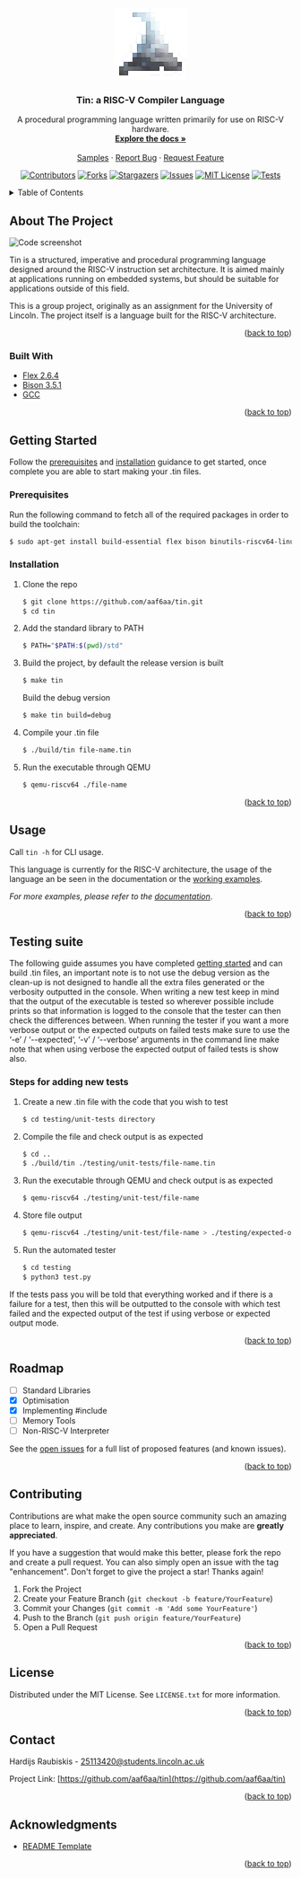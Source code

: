 <div id="top"></div>
<!--
*** Thanks for checking out the Best-README-Template. If you have a suggestion
*** that would make this better, please fork the repo and create a pull request
*** or simply open an issue with the tag "enhancement".
*** Don't forget to give the project a star!
*** Thanks again! Now go create something AMAZING! :D
-->

<!-- PROJECT LOGO -->
<br />
<div align="center">
  <a href="https://github.com/aaf6aa/tin">
    <img src="img/tinfoil-icon.png" alt="Logo" width="128" height="128">
  </a>

<h3 align="center">Tin: a RISC-V Compiler Language</h3>

  <p align="center">
    A procedural programming language written primarily for use on RISC-V hardware.
    <br />
    <a href="https://github.com/aaf6aa/tin/wiki"><strong>Explore the docs »</strong></a>
    <br />
    <br />
    <a href="https://github.com/aaf6aa/tin/tree/main/examples">Samples</a>
    ·
    <a href="https://github.com/aaf6aa/tin/issues">Report Bug</a>
    ·
    <a href="https://github.com/aaf6aa/tin/issues">Request Feature</a>
  </p>
</div>



<!-- PROJECT SHIELDS -->
<!--
*** I'm using markdown "reference style" links for readability.
*** Reference links are enclosed in brackets [ ] instead of parentheses ( ).
*** See the bottom of this document for the declaration of the reference variables
*** for contributors-url, forks-url, etc. This is an optional, concise syntax you may use.
*** https://www.markdownguide.org/basic-syntax/#reference-style-links
-->

<div align="center">
  
  [![Contributors][contributors-shield]][contributors-url]
  [![Forks][forks-shield]][forks-url]
  [![Stargazers][stars-shield]][stars-url]
  [![Issues][issues-shield]][issues-url]
  [![MIT License][license-shield]][license-url]
  [![Tests][testing-shield]][testing-url]
  
</div>



<!-- TABLE OF CONTENTS -->
<details>
  <summary>Table of Contents</summary>
  <ol>
    <li>
      <a href="#about-the-project">About The Project</a>
      <ul>
        <li><a href="#built-with">Built With</a></li>
      </ul>
    </li>
    <li>
      <a href="#getting-started">Getting Started</a>
      <ul>
        <li><a href="#prerequisites">Prerequisites</a></li>
        <li><a href="#installation">Installation</a></li>
      </ul>
    </li>
    <li><a href="#usage">Usage</a></li>
    <li><a href="#test-suite">Test Suite</a></li>
    <li><a href="#roadmap">Roadmap</a></li>
    <li><a href="#contributing">Contributing</a></li>
    <li><a href="#license">License</a></li>
    <li><a href="#contact">Contact</a></li>
    <li><a href="#acknowledgments">Acknowledgments</a></li>
  </ol>
</details>



<!-- ABOUT THE PROJECT -->
## About The Project

![Code screenshot](https://user-images.githubusercontent.com/12881812/161390756-f98deb3b-ccb1-495d-bccc-56a2cdeaac99.png)

Tin is a structured, imperative and procedural programming language designed around the RISC-V instruction set architecture. It is aimed mainly at applications running on embedded systems, but should be suitable for applications outside of this field.

This is a group project, originally as an assignment for the University of Lincoln. The project itself is a language built for the RISC-V architecture.

<p align="right">(<a href="#top">back to top</a>)</p>



### Built With

* [Flex 2.6.4](https://www.gnu.org/)
* [Bison 3.5.1](https://www.gnu.org/)
* [GCC](https://gcc.gnu.org/)

<p align="right">(<a href="#top">back to top</a>)</p>



<!-- GETTING STARTED -->
## Getting Started

Follow the [prerequisites](#prerequisites) and [installation](#installation) guidance to get started, once complete you are able to start making your .tin files.

### Prerequisites

Run the following command to fetch all of the required packages in order to build the toolchain:

  ```sh
  $ sudo apt-get install build-essential flex bison binutils-riscv64-linux-gnu qemu qemu-system-misc qemu-user
  ```

### Installation

1. Clone the repo
   ```sh
   $ git clone https://github.com/aaf6aa/tin.git
   $ cd tin
   ```
2. Add the standard library to PATH
   ```sh
   $ PATH="$PATH:$(pwd)/std"
   ```
3. Build the project, by default the release version is built
   ```sh
   $ make tin
   ```
   Build the debug version
   ```sh
   $ make tin build=debug
   ```
4. Compile your .tin file
   ```sh
   $ ./build/tin file-name.tin
   ```
5. Run the executable through QEMU
   ```sh
   $ qemu-riscv64 ./file-name
   ```


<p align="right">(<a href="#top">back to top</a>)</p>



<!-- USAGE EXAMPLES -->
## Usage

Call `tin -h` for CLI usage.

This language is currently for the RISC-V architecture, the usage of the language an be seen in the documentation or the [working examples](https://github.com/aaf6aa/tin/tree/main/examples).

_For more examples, please refer to the [documentation](https://github.com/aaf6aa/tin/wiki)_.

<p align="right">(<a href="#top">back to top</a>)</p>

<!-- Test suite -->
## Testing suite

The following guide assumes you have completed [getting started](#getting-started) and can build .tin files, an important note is to not use the debug version as the clean-up is not designed to handle all the extra files generated or the verbosity outputted in the console. When writing a new test keep in mind that the output of the executable is tested so wherever possible include prints so that information is logged to the console that the tester can then check the differences between.
When running the tester if you want a more verbose output or the expected outputs on failed tests make sure to use the ‘-e’ / ‘--expected’, ‘-v’ / ‘--verbose’ arguments in the command line make note that when using verbose the expected output of failed tests is show also.

### Steps for adding new tests

1.	Create a new .tin file with the code that you wish to test
    ```sh
    $ cd testing/unit-tests directory
    ```
2.	Compile the file and check output is as expected
    ```sh
    $ cd ..
    $ ./build/tin ./testing/unit-tests/file-name.tin
    ```
3.	Run the executable through QEMU and check output is as expected
    ```sh
    $ qemu-riscv64 ./testing/unit-test/file-name
    ```
4.	Store file output
    ```sh
    $ qemu-riscv64 ./testing/unit-test/file-name > ./testing/expected-outputs/file-name.txt
    ```
5.	Run the automated tester
    ```sh
    $ cd testing
    $ python3 test.py
    ```

If the tests pass you will be told that everything worked and if there is a failure for a test, then this will be outputted to the console with which test failed and the expected output of the test if using verbose or expected output mode.

<p align="right">(<a href="#top">back to top</a>)</p>

<!-- ROADMAP -->
## Roadmap

- [ ] Standard Libraries
- [x] Optimisation
- [x] Implementing #include
- [ ] Memory Tools
- [ ] Non-RISC-V Interpreter

See the [open issues](https://github.com/aaf6aa/tin/issues) for a full list of proposed features (and known issues).

<p align="right">(<a href="#top">back to top</a>)</p>



<!-- CONTRIBUTING -->
## Contributing

Contributions are what make the open source community such an amazing place to learn, inspire, and create. Any contributions you make are **greatly appreciated**.

If you have a suggestion that would make this better, please fork the repo and create a pull request. You can also simply open an issue with the tag "enhancement".
Don't forget to give the project a star! Thanks again!

1. Fork the Project
2. Create your Feature Branch (`git checkout -b feature/YourFeature`)
3. Commit your Changes (`git commit -m 'Add some YourFeature'`)
4. Push to the Branch (`git push origin feature/YourFeature`)
5. Open a Pull Request

<p align="right">(<a href="#top">back to top</a>)</p>



<!-- LICENSE -->
## License

Distributed under the MIT License. See `LICENSE.txt` for more information.

<p align="right">(<a href="#top">back to top</a>)</p>



<!-- CONTACT -->
## Contact

Hardijs Raubiskis - 25113420@students.lincoln.ac.uk

Project Link: [https://github.com/aaf6aa/tin](https://github.com/aaf6aa/tin)

<p align="right">(<a href="#top">back to top</a>)</p>



<!-- ACKNOWLEDGMENTS -->
## Acknowledgments

* [README Template](https://github.com/othneildrew/Best-README-Template)


<p align="right">(<a href="#top">back to top</a>)</p>



<!-- MARKDOWN LINKS & IMAGES -->
<!-- https://www.markdownguide.org/basic-syntax/#reference-style-links -->
[contributors-shield]: https://img.shields.io/github/contributors/aaf6aa/tin.svg?style=for-the-badge
[contributors-url]: https://github.com/aaf6aa/tin/graphs/contributors
[forks-shield]: https://img.shields.io/github/forks/aaf6aa/tin.svg?style=for-the-badge
[forks-url]: https://github.com/aaf6aa/tin/network/members
[stars-shield]: https://img.shields.io/github/stars/aaf6aa/tin.svg?style=for-the-badge
[stars-url]: https://github.com/aaf6aa/tin/stargazers
[issues-shield]: https://img.shields.io/github/issues/aaf6aa/tin.svg?style=for-the-badge
[issues-url]: https://github.com/aaf6aa/tin/issues
[license-shield]: https://img.shields.io/github/license/aaf6aa/tin.svg?style=for-the-badge
[license-url]: https://github.com/aaf6aa/tin/blob/master/LICENSE.txt
[testing-shield]: https://img.shields.io/github/workflow/status/aaf6aa/tin/Testing/main?style=for-the-badge
[testing-url]: https://github.com/XiiiC/tin/actions/workflows/testing.yml
[product-screenshot]: images/screenshot.png
[testing-shield]: https://img.shields.io/github/workflow/status/aaf6aa/tin/READMEtest/main?style=for-the-badge
[testing-url]: https://github.com/aaf6aa/tin/actions/workflows/READMEtest.yml
